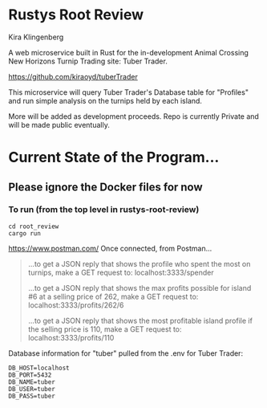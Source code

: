 # Rustys Root Review
Kira Klingenberg

A web microservice built in Rust for the in-development Animal Crossing New Horizons Turnip Trading site: Tuber Trader. 

https://github.com/kiraoyd/tuberTrader

This microservice will query Tuber Trader's Database table for "Profiles" and run simple analysis on the turnips held by each island. 

More will be added as development proceeds. Repo is currently Private and will be made public eventually.

# Current State of the Program...

## Please ignore the Docker files for now

### To run (from the top level in rustys-root-review)

```agsl
cd root_review
cargo run
```

https://www.postman.com/
Once connected, from Postman...

>...to get a JSON reply that shows the profile who spent the most on turnips, make a GET request to: localhost:3333/spender
>
>...to get a JSON reply that shows the max profits possible for island #6 at a selling price of 262, make a GET request to: localhost:3333/profits/262/6
>
>...to get a JSON reply that shows the most profitable island profile if the selling price is 110, make a GET request to: localhost:3333/profits/110

Database information for "tuber" pulled from the .env for Tuber Trader:
```
DB_HOST=localhost
DB_PORT=5432
DB_NAME=tuber
DB_USER=tuber
DB_PASS=tuber
```
